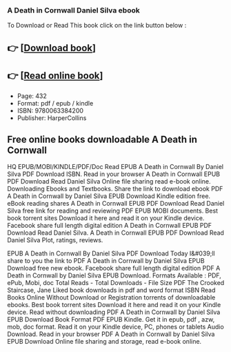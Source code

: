 ### A Death in Cornwall Daniel Silva ebook

To Download or Read This book click on the link button below :

## 👉  [**[Download book](http://ebooksharez.info/download.php?group=book&from=github.com&id=713909&lnk=1079 "Download book")**]

## 👉  [**[Read online book](http://ebooksharez.info/download.php?group=book&from=github.com&id=713909&lnk=1079 "Read online book")**]


* Page: 432
* Format: pdf / epub / kindle
* ISBN: 9780063384200
* Publisher: HarperCollins



## Free online books downloadable A Death in Cornwall


HQ EPUB/MOBI/KINDLE/PDF/Doc Read EPUB A Death in Cornwall By Daniel Silva PDF Download ISBN. Read in your browser A Death in Cornwall EPUB PDF Download Read Daniel Silva Online file sharing read e-book online. Downloading Ebooks and Textbooks. Share the link to download ebook PDF A Death in Cornwall by Daniel Silva EPUB Download Kindle edition free. eBook reading shares A Death in Cornwall EPUB PDF Download Read Daniel Silva free link for reading and reviewing PDF EPUB MOBI documents. Best book torrent sites Download it here and read it on your Kindle device. Facebook share full length digital edition A Death in Cornwall EPUB PDF Download Read Daniel Silva. A Death in Cornwall EPUB PDF Download Read Daniel Silva Plot, ratings, reviews.

EPUB A Death in Cornwall By Daniel Silva PDF Download Today I&amp;#039;ll share to you the link to PDF A Death in Cornwall by Daniel Silva EPUB Download free new ebook. Facebook share full length digital edition PDF A Death in Cornwall by Daniel Silva EPUB Download. Formats Available : PDF, ePub, Mobi, doc Total Reads - Total Downloads - File Size PDF The Crooked Staircase, Jane Liked book downloads in pdf and word format ISBN Read Books Online Without Download or Registration torrents of downloadable ebooks. Best book torrent sites Download it here and read it on your Kindle device. Read without downloading PDF A Death in Cornwall by Daniel Silva EPUB Download Book Format PDF EPUB Kindle. Get it in epub, pdf , azw, mob, doc format. Read it on your Kindle device, PC, phones or tablets Audio Download. Read in your browser PDF A Death in Cornwall by Daniel Silva EPUB Download Online file sharing and storage, read e-book online.





